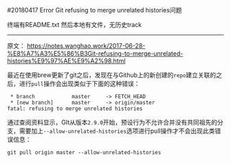 #20180417 Error Git refusing to merge unrelated histories问题

终端有README.txt 然后本地有文件，无历史track

------

原文： https://notes.wanghao.work/2017-06-28-%E8%A7%A3%E5%86%B3Git-refusing-to-merge-unrelated-histories%E9%97%AE%E9%A2%98.html

最近在使用brew更新了git之后，发现在与Github上的新创建的`repo`建立关联的之后，进行`pull`操作会出现类似于下面的这种错误：

```
 * branch            master     -> FETCH_HEAD
 * [new branch]      master     -> origin/master
fatal: refusing to merge unrelated histories
```

通过查阅资料显示，GIt从版本`2.9.0`开始，预设行为不允许合并没有共同祖先的分支，需要加上`--allow-unrelated-histories`选项进行pull操作才不会出现此类错误信息：

```
git pull origin master --allow-unrelated-histories
```
